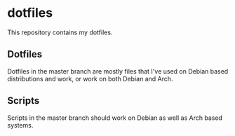 # dotfiles

This repository contains my dotfiles.


## Dotfiles

Dotfiles in the master branch are mostly files that I've used on Debian based distributions
and work, or work on both Debian and Arch.

## Scripts 

Scripts in the master branch should work on Debian as well as Arch based systems.
